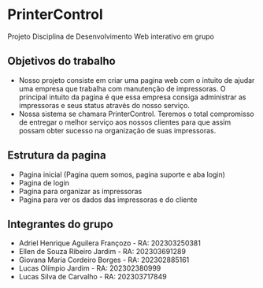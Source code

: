 # PrinterControl
Projeto Disciplina de Desenvolvimento Web interativo em grupo

## Objetivos do trabalho
- Nosso projeto consiste em criar uma pagina web com o intuito de ajudar uma empresa que trabalha com manutenção de impressoras. O principal intuito da pagina é que essa empresa consiga administrar as impressoras e seus status através do nosso serviço.
- Nossa sistema se chamara PrinterControl. Teremos o total compromisso de entregar o melhor serviço aos nossos clientes para que assim possam obter sucesso na organização de suas impressoras.

## Estrutura da pagina
- Pagina inicial (Pagina quem somos, pagina suporte e aba login)
- Pagina de login
- Pagina para organizar as impressoras
- Pagina para ver os dados das impressoras e do cliente

## Integrantes do grupo
- Adriel Henrique Aguilera Françozo - RA: 202303250381
- Ellen de Souza Ribeiro Jardim - RA: 202303691289
- Giovana Maria Cordeiro Borges - RA: 202302885161
- Lucas Olímpio Jardim - RA: 202302380999
- Lucas Silva de Carvalho - RA: 202303717849
